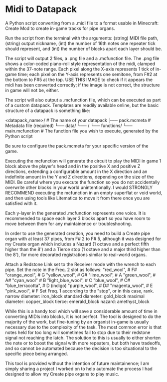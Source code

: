 # Midi to Datapack
 A Python script converting from a .midi file to a format usable in Minecraft: Create Mod to create in-game tracks for pipe organs.

Run the script from the terminal with the arguments: (string) MIDI file path, (string) output nickname, (int) the number of 16th notes one repeater tick should represent, and (int) the number of blocks apart each layer should be. 

The script will output 2 files, a .png file and a .mcfunction file. The .png file shows a color-coded piano-roll style representation of the midi, clamped within the 37-note range. Each pixel along the X-axis represents 1 tick of in-game time; each pixel on the Y-axis represents one semitone, from F#2 at the bottom to F#5 at the top. USE THIS IMAGE to check if it appears the midi has been converted correctly; if the image is not correct, the structure in game will not be, either.

The script will also output a .mcfunction file, which can be executed as part of a custom datapack. Templates are readily available online, but the basic structure of a datapack is something like:

<datapack_name>/   # The name of your datapack
├── pack.mcmeta    # Metadata file (required)
└── data/
    └── <namespace>/
        └── functions/
            └── main.mcfunction  # The function file you wish to execute, generated by the Python script

Be sure to configure the pack.mcmeta for your specific version of the game.

Executing the mcfunction will generate the circuit to play the MIDI in game 1 block above the player's head and in the positive X and positive Z directions, extending a configurable amount in the X direction and an indefinite amount in the Y and Z directions, depending on the size of the MIDI. Be careful where you execute the function so you do not accidentally overwrite other blocks in your world unintentionally. I would STRONGLY RECOMMEND executing the mcfunction in an empty superflat or void world, and then using tools like Litematica to move it from there once you are satisfied with it. 

Each y-layer in the generated .mcfunction represents one voice. It is recommended to space each layer 3 blocks apart so you have room to move between them for any maintainence or troubleshooting.

In order to use the generated creation, you need to build a Create pipe organ with at least 37 pipes, from F# 2 to F# 5, although it was designed for my Create organ which includes a Nazard (1 octave and a perfect fifth higher than the 8') and a Tierce stop (1 octave and a major third higher than the 8'), for more decorated registrations similar to real-world organs. 

Attach a Redstone Link set to the Receiver mode with the wrench to each pipe. Set the note in the Freq. 2 slot as follows:
            "red_wool",          # F#
            "orange_wool",       # G
            "yellow_wool",       # G#
            "lime_wool",         # A
            "green_wool",        # A#
            "cyan_wool"          # B
            "light_blue_wool",   # C
            "blue_wool",         # C#
            "blue_terracotta",   # D (indigo)
            "purple_wool",       # D#
            "magenta_wool",      # E
            "pink_wool",         # F
Set Freq. 1 according to the "stop", or in this case, rank. 
            narrow diameter: iron_block
            standard diameter: gold_block
            maximal diameter: copper_block
            tierce: emerald_block
            nazard: amethyst_block

While this is a handy tool which will save a considerable amount of time in converting MIDIs into blocks, it is not perfect. The tool is designed to do the majority of the work, but fine-tuning by an organist in-game is usually necessary due to the complexity of the task. The most common error is that notes held for too long will sometimes fail to stop due to their redstone signal not reaching the latch. The solution to this is usually to either shorten the note or to boost the signal with more repeaters, but both have tradeoffs, and so cannot be automated because the decision is too situational to the specific piece being arranged.

This tool is provided without the intention of future maintainence; I am simply sharing a project I worked on to help automate the process I had designed to allow my Create pipe organs to play music.

